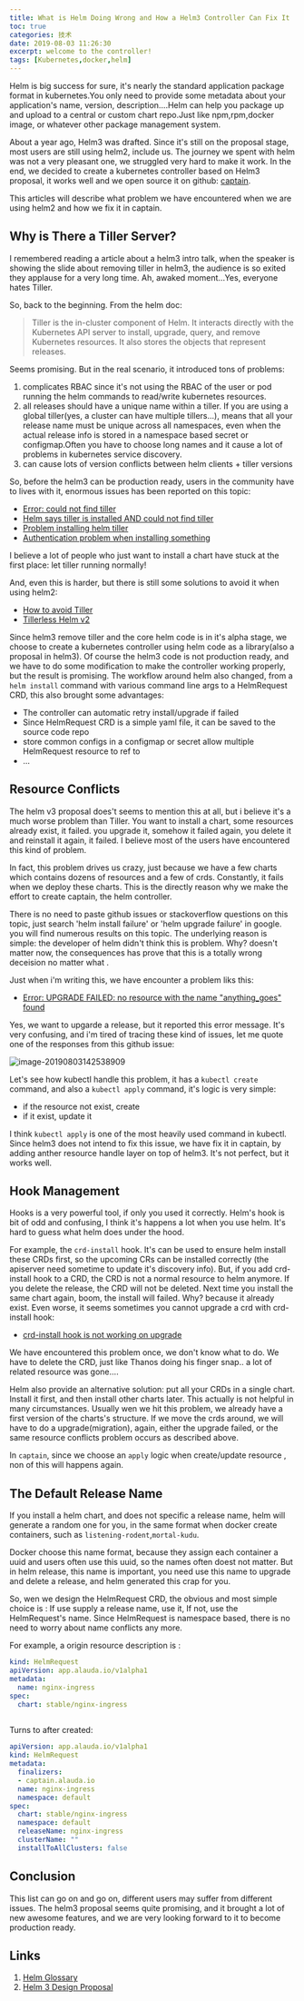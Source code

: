 ```yaml
---
title: What is Helm Doing Wrong and How a Helm3 Controller Can Fix It
toc: true
categories: 技术
date: 2019-08-03 11:26:30
excerpt: welcome to the controller!
tags: [Kubernetes,docker,helm]
---
```


Helm is big success for sure, it's nearly the standard application package format in kubernetes.You only need to provide some metadata about  your application's name, version, description….Helm can help you package up and upload to a central or custom chart repo.Just like npm,rpm,docker image, or whatever other package management system.

About a year ago, Helm3 was drafted. Since it's still on the proposal stage, most users are still using helm2, include us. The journey we spent with helm was not a very pleasant one, we struggled very hard to make it work. In the end, we decided to create a kubernetes controller based on Helm3 proposal, it works well and we open source it on github: [captain](https://github.com/alauda/captain).

This articles will describe what problem we have encountered when we are using helm2 and how we fix it in captain.



## Why is There a Tiller Server?

I remembered reading a article about a helm3 intro talk, when the speaker is showing the slide about removing tiller in helm3, the audience is so exited they applause for a very long time. Ah, awaked moment...Yes, everyone hates Tiller.

So, back to the beginning. From the helm doc:

> Tiller is the in-cluster component of Helm. It interacts directly with the Kubernetes API server to install, upgrade, query, and remove Kubernetes resources. It also stores the objects that represent releases.

Seems promising. But in the real scenario, it introduced tons of problems:

1. complicates RBAC since it's not using the RBAC of the user or pod running the helm commands to read/write kubernetes resources.
2. all releases should have a unique name within a tiller.  If you are using a global tiller(yes, a cluster can have multiple tillers...), means that all your release name must be unique across all namespaces, even when the actual release info is stored in a namespace based secret or configmap.Often you have to choose long names and it cause a lot of problems in kubernetes service discovery.
3. can cause lots of version conflicts between helm clients + tiller versions

So, before the helm3 can be production ready, users in the community have  to lives with it, enormous issues has been reported on this topic:

* [Error: could not find tiller](https://github.com/helm/helm/issues/5105)
* [Helm says tiller is installed AND could not find tiller](https://github.com/helm/helm/issues/4685)
* [Problem installing helm tiller](https://gitlab.com/gitlab-org/gitlab-ee/issues/11725)
* [Authentication problem when installing something](https://github.com/helm/helm/issues/5389)

I believe a lot of people who just want to install a chart have stuck at the first place: let tiller running normally!

And, even this is harder, but there is still some solutions to avoid it when using helm2:

* [How to avoid Tiller](https://jenkins-x.io/news/helm-without-tiller/)
* [Tillerless Helm v2](https://rimusz.net/tillerless-helm)



Since helm3 remove tiller and the core helm code is in it's alpha stage, we choose to create a kubernetes controller using helm code as a library(also a proposal in helm3). Of course the helm3 code is not production ready, and we have to do some modification to make the controller working properly, but the result is promising. The workflow around helm also changed, from a `helm install` command with various command line args to a HelmRequest CRD, this also brought some advantages:

* The controller can automatic retry install/upgrade if failed
* Since  HelmRequest CRD  is a simple yaml file, it can be saved to the source code repo
* store common configs in a configmap or secret allow multiple HelmRequest resource to ref to
* ...



## Resource Conflicts

The helm v3 proposal does't seems to  mention this at all, but i believe it's a much worse problem than Tiller. You want to install a chart, some resources already exist, it failed. you upgrade it, somehow it failed again, you delete it and reinstall it again, it failed. I believe most of the users have encountered this kind of problem. 

In fact, this problem drives us crazy, just because we have a few charts  which contains dozens of resources and a few of  crds. Constantly, it fails when we deploy these charts. This is the directly reason why we make the effort to create captain, the helm controller.

There is no need to paste github issues or stackoverflow questions on this topic, just search 'helm install failure' or 'helm upgrade failure' in google. you will find numerous results on this topic. The underlying reason is simple: the developer of helm didn't think this is problem. Why? doesn't matter now,  the consequences has prove that this is a totally wrong deceision no matter what .

Just when i'm writing this, we have encounter a problem liks this:

* [Error: UPGRADE FAILED: no resource with the name "anything_goes" found](https://github.com/helm/helm/issues/3275)

Yes, we want to upgarde a release, but it reported this error message. It's very confusing, and i'm tired of tracing these kind of  issues, let me  quote one  of the responses from this github issue:

![image-20190803142538909](/images/helm/rc.png)

Let's see how kubectl handle this problem, it has a `kubectl create` command, and also a `kubectl apply` command, it's logic is very simple:

* if the resource not exist, create
* if it exist, update it 

I think `kubectl apply` is one of the most heavily used command in kubectl. Since helm3 does not intend to fix this issue, we have fix it in captain, by adding anther resource handle layer on top of helm3. It's not perfect, but it works well.



## Hook Management

Hooks is a very powerful tool, if only you used it correctly. Helm's hook is bit of odd and confusing, I think it's happens a lot when you use helm. It's hard to guess what helm does under the hood.

For example, the `crd-install` hook. It's can be used to ensure helm install these CRDs first, so the upcoming CRs can be installed correctly (the apiserver need sometime to update it's discovery info). But, if you add crd-install hook to a CRD, the CRD is not a normal resource to helm anymore. If you delete the release, the CRD will not be deleted. Next time you install the same chart again, boom, the install will failed. Why? because it already exist. Even worse, it seems sometimes you cannot upgrade a crd with crd-install hook:

* [crd-install hook is not working on upgrade](https://github.com/helm/helm/issues/4697)

We have encountered this problem once, we don't know what to do. We have to delete the CRD, just like Thanos doing his finger snap.. a lot of related resource was gone….



Helm also provide an alternative solution: put all your CRDs in a single chart. Install it first, and then install other charts later. This actually is not helpful in many circumstances. Usually wen we hit this problem, we already have a first version of the charts's structure. If we move the crds around, we will have to do a upgrade(migration), again, either the upgrade failed, or the same resource conflicts problem occurs as described above.

In `captain`, since we choose an `apply` logic when create/update resource , non of this will happens again.



## The Default Release Name

If you install a helm chart, and does not specific a release name, helm will generate a random one for you, in the same format when docker create containers, such as `listening-rodent`,`mortal-kudu`.



Docker choose this name format, because they assign each container a uuid and users often use this uuid, so the names often doest not matter. But in helm release, this name is important, you need use this name to upgrade and delete a release, and helm generated this crap for you.



So, wen we design the HelmRequest CRD, the obvious and most simple choice is : If use supply a release name, use it, If not, use the HelmRequest's name. Since HelmRequest is namespace based, there is no need to worry about name conflicts any more.

For example, a origin resource description is :

```yaml
kind: HelmRequest
apiVersion: app.alauda.io/v1alpha1
metadata:
  name: nginx-ingress
spec:
  chart: stable/nginx-ingress
  
```

Turns to after created:

```yaml
apiVersion: app.alauda.io/v1alpha1
kind: HelmRequest
metadata:
  finalizers:
  - captain.alauda.io
  name: nginx-ingress
  namespace: default
spec:
  chart: stable/nginx-ingress
  namespace: default
  releaseName: nginx-ingress
  clusterName: ""
  installToAllClusters: false

```



## Conclusion

This list can go on and go on, different users may suffer from different issues. The helm3 proposal seems quite promising, and it brought a lot of new awesome features, and we are very looking forward to it to become production ready.

## Links

1. [Helm Glossary](https://helm.sh/docs/glossary/)
2. [Helm 3 Design Proposal](https://github.com/helm/community/blob/master/helm-v3/000-helm-v3.md)







